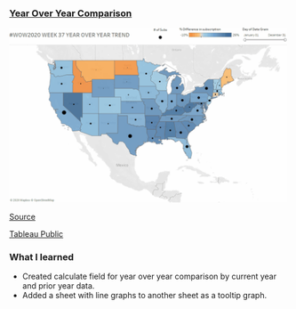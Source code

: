
### [Year Over Year Comparison](https://github.com/JasonYao3/Tableau-Visualization/blob/master/Workout_Wednesday/Week%2037/week%2037.gif)
<img src= "https://github.com/JasonYao3/Tableau-Visualization/blob/master/Workout_Wednesday/Week%2037/week%2037.gif" width="500">

[Source](http://www.workout-wednesday.com/wow2020w37/)

[Tableau Public](https://public.tableau.com/profile/jason.yao#!/vizhome/WOW2020Week37YEAROVERYEARTREND/YoYTrend)

### What I learned
* Created calculate field for year over year comparison by current year and prior year data.
* Added a sheet with line graphs to another sheet as a tooltip graph. 

